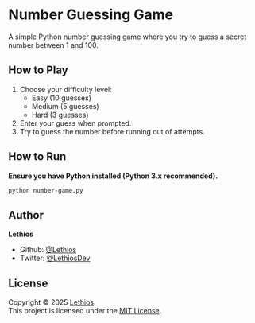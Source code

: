 # Number Guessing Game

A simple Python number guessing game where you try to guess a secret number between 1 and 100.


## How to Play
1. Choose your difficulty level:
   - Easy (10 guesses)
   - Medium (5 guesses)
   - Hard (3 guesses)
2. Enter your guess when prompted.
3. Try to guess the number before running out of attempts.


## How to Run
**Ensure you have Python installed (Python 3.x recommended).**
```bash
python number-game.py
```


## Author
**Lethios**
- Github: [@Lethios](https://github.com/Lethios)
- Twitter: [@LethiosDev](https://x.com/LethiosDev)


## License
Copyright © 2025 [Lethios](https://github.com/Lethios).  
This project is licensed under the [MIT License](LICENSE).
